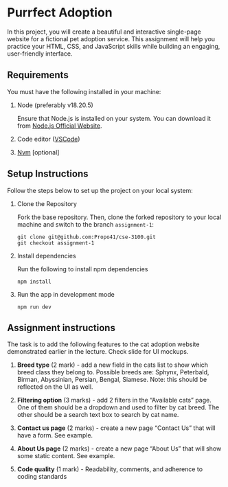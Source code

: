 # Purrfect Adoption

In this project, you will create a beautiful and interactive single-page website for a fictional pet adoption service. This assignment will help you practice your HTML, CSS, and JavaScript skills while building an engaging, user-friendly interface.

## Requirements

You must have the following installed in your machine: 

1. Node (preferably v18.20.5)

    Ensure that Node.js is installed on your system. You can download it from [Node.js Official Website](https://nodejs.org/en/download/package-manager).

2. Code editor ([VSCode](https://code.visualstudio.com/docs/?dv=win64user))

3. [Nvm](https://github.com/coreybutler/nvm-windows/releases/download/1.1.9/nvm-setup.exe) [optional]


## Setup Instructions
Follow the steps below to set up the project on your local system:

1. Clone the Repository

    Fork the base repository. Then, clone the forked repository to your local machine and switch to the branch `assignment-1`:

    ```
    git clone git@github.com:Propo41/cse-3100.git
    git checkout assignment-1
    ```

2. Install dependencies

    Run the following to install npm dependencies

    ```
    npm install
    ```

3. Run the app in development mode

    ```
    npm run dev
    ```

## Assignment instructions

The task is to add the following features to the cat adoption website demonstrated earlier in the lecture. Check slide for UI mockups.

1. **Breed type** (2 mark) - add a new field in the cats list to show which breed class they belong to. Possible breeds are: Sphynx, Peterbald, Birman, Abyssinian, Persian, Bengal, Siamese. Note: this should be reflected on the UI as well.

2. **Filtering option** (3 marks) - add 2 filters in the “Available cats” page. One of them should be a dropdown and used to filter by cat breed. The other should be a search text box to search by cat name.

3. **Contact us page** (2 marks) - create a new page “Contact Us” that will have a form. See example.

4. **About Us page** (2 marks) - create a new page “About Us” that will show some static content. See example.

5. **Code quality** (1 mark) - Readability, comments, and adherence to coding standards
